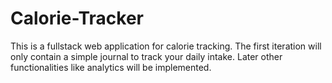 # Calorie-Tracker

This is a fullstack web application for calorie tracking. The first iteration will only contain a simple journal to track your daily intake. Later other functionalities like analytics will be implemented.
